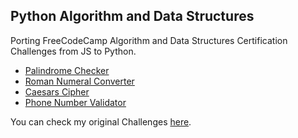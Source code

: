 ## Python Algorithm and Data Structures

Porting FreeCodeCamp Algorithm and Data Structures Certification Challenges from JS to Python.

* [Palindrome Checker](https://github.com/omik-fsp/fsp-pads/blob/master/palindrome-checker.py)
* [Roman Numeral Converter](https://github.com/omik-fsp/fsp-pads/blob/master/convert-to-roman.py)
* [Caesars Cipher](https://github.com/omik-fsp/fsp-pads/blob/master/rot13.py)
* [Phone Number Validator](#)

You can check my original Challenges [here](https://omik-fcc.github.io).
